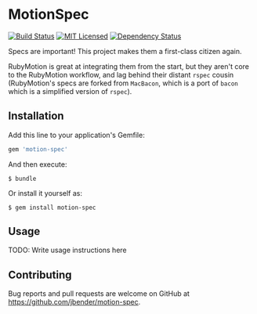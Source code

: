 # MotionSpec
[![Build Status](https://img.shields.io/travis/jbender/motion-spec/master.svg)](https://travis-ci.org/jbender/motion-spec)
[![MIT Licensed](https://img.shields.io/github/license/jbender/motion-spec.svg)](https://github.com/jbender/motion-spec/blob/master/LICENSE)
[![Dependency Status](https://img.shields.io/gemnasium/jbender/motion-spec.svg)](https://gemnasium.com/jbender/motion-spec)

Specs are important! This project makes them a first-class citizen again.

RubyMotion is great at integrating them from the start, but
they aren't core to the RubyMotion workflow, and lag behind their distant
`rspec` cousin (RubyMotion's specs are forked from `MacBacon`, which is a port
of `bacon` which is a simplified version of `rspec`).

## Installation

Add this line to your application's Gemfile:

```ruby
gem 'motion-spec'
```

And then execute:

    $ bundle

Or install it yourself as:

    $ gem install motion-spec

## Usage

TODO: Write usage instructions here

## Contributing

Bug reports and pull requests are welcome on GitHub at
https://github.com/jbender/motion-spec.
